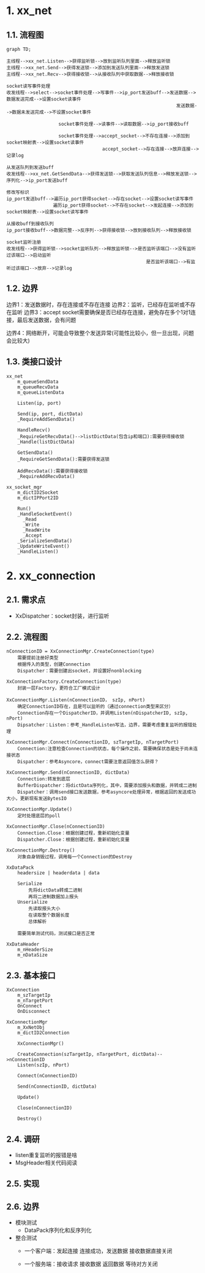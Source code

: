 # 1. xx_net

## 1.1. 流程图 

```mermaid
graph TD;

主线程-->xx_net.Listen-->获得监听锁-->放到监听队列里面-->释放监听锁
主线程-->xx_net.Send-->获得发送锁-->添加到发送队列里面-->释放发送锁
主线程-->xx_net.Recv-->获得接收锁-->从接收队列中获取数据-->释放接收锁

socket读写事件处理
收发线程-->select-->socket事件处理-->写事件-->ip_port发送buff-->发送数据-->数据发送完成-->设置socket读事件
                                                              发送数据-->数据未发送完成-->不设置socket事件

                   socket事件处理-->读事件-->读取数据-->ip_port接收buff

                   socket事件处理-->accept_socket-->不存在连接-->添加到socket映射表-->设置socket读事件
                                   accept_socket-->存在连接-->放弃连接-->记录log

从发送队列到发送buff
收发线程-->xx_net.GetSendData-->获得发送锁-->获取发送队列信息-->释放发送锁-->序列化-->ip_port发送buff

修改写标识
ip_port发送buff-->遍历ip_port获得socket-->存在socket-->设置socket读写事件
                 遍历ip_port获得socket-->不存在socket-->发起连接-->添加到socket映射表-->设置socket读写事件

从接收buff到接收队列
ip_port接收buff-->数据完整-->反序列-->获得接收锁-->放到接收队列-->释放接收锁

socket监听注册
收发线程-->获得监听锁-->socket监听队列-->释放监听锁-->是否监听该端口-->没有监听过该端口-->启动监听
                                                   是否监听该端口-->有监听过该端口-->放弃-->记录log
```

## 1.2. 边界

边界1：发送数据时，存在连接或不存在连接
边界2：监听，已经存在监听或不存在监听
边界3：accept socket需要确保是否已经存在连接，避免存在多个1对1连接，最后发送数据，会有问题

边界4：网络断开，可能会导致整个发送异常(可能性比较小，但一旦出现，问题会比较大)

## 1.3. 类接口设计

~~~
xx_net
    m_queueSendData
    m_queueRecvData
    m_queueListenData

    Listen(ip, port)
    
    Send(ip, port, dictData)
    _RequireAddSendData()
    
    HandleRecv()
    _RequireGetRecvData()-->listDictData(包含ip和端口):需要获得接收锁
    _Handle(listDictData)
    
    GetSendData()
    _RequireGetSendData():需要获得发送锁
    
    AddRecvData():需要获得接收锁
    _RequireAddRecvData()
~~~


~~~
xx_socket_mgr
    m_dictID2Socket
    m_dictIPPort2ID
    
    Run()
    _HandleSocketEvent()
      _Read
      _Write
      _ReadWrite
      _Accept
    _SerializeSendData()
    _UpdateWriteEvent()
    _HandleListen()
~~~

# 2. xx_connection

## 2.1. 需求点
* XxDispatcher：socket封装，进行监听

## 2.2. 流程图

```
nConnectionID = XxConnectionMgr.CreateConnection(type)
    需要提前注册好类型
    根据传入的类型，创建Connection
    Dispatcher：需要创建出socket，并设置好nonblocking

XxConnectionFactory.CreateConnection(type)
    封装一层Factory，更符合工厂模式设计
     
XxConnectionMgr.Listen(nConnectionID， szIp, nPort)
    确定ConnectionID存在，且是可以监听的（通过connection类型来区分）
    Connection存在一个DispatcherID，并调用Listen(nDispatcherID, szIp, nPort)
    Dipsatcher：Listen：参考_HandleListen写法，边界，需要考虑重复监听的报错处理

XxConnectionMgr.Connect(nConnectionID, szTargetIp, nTargetPort)
    Connection:注意检查Connection的状态，每个操作之前，需要确保状态是处于尚未连接状态
    Dispatcher：参考Asyncore，connect需要注意返回值怎么获得？

XxConnectionMgr.Send(nConnectionID, dictData)
    Connection:转发到底层
    BufferDispatcher：将dictData序列化，其中，需要添加报头和数据，并转成二进制
    Dispatcher：调用send接口发送数据，参考asyncore处理异常，根据返回的发送成功大小，更新现有发送BytesIO

XxConnectionMgr.Update()
    定时处理底层的poll

XxConnectionMgr.Close(nConnectionID)
    Connection.Close：根据创建过程，重新初始化变量
    Dispatcher.Close：根据创建过程，重新初始化变量

XxConnectionMgr.Destroy()
    对象自身销毁过程，调用每一个Connection的Destroy

XxDataPack
    headersize | headerdata | data

    Serialize
        先将dictData转成二进制
        再将二进制数据加上报头
    Unserialize
        先读取报头大小
        在读取整个数据长度
        总体解析

    需要简单测试代码，测试接口是否正常

XxDataHeader
    m_nHeaderSize
    m_nDataSize
```


## 2.3. 基本接口
~~~
XxConnection
    m_szTargetIp
    m_nTargetPort
    OnConnect
    OnDisconnect
~~~

~~~
XxConnectionMgr
    m_XxNetObj
    m_dictID2Connection

    XxConnectionMgr()

    CreateConnection(szTargetIp, nTargetPort, dictData)-->nConnectionID
    Listen(szIp, nPort)

    Connect(nConnectionID)

    Send(nConnectionID, dictData)

    Update()

    Close(nConnectionID)

    Destroy()
~~~

## 2.4. 调研
* listen重复监听的报错是啥
* MsgHeader相关代码阅读

## 2.5. 实现

## 2.6. 边界
* 模块测试
  * DataPack序列化和反序列化
* 整合测试
  * 一个客户端：发起连接
               连接成功，发送数据
               接收数据直接关闭

  * 一个服务端：接收请求
               接收数据
               返回数据
               等待对方关闭